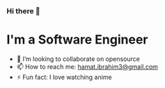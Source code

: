 ### Hi there 👋

<!--
**hamzzy/hamzzy** is a ✨ _special_ ✨ repository because its `README.md` (this file) appears on your GitHub profile.
-->
# I'm a Software Engineer

- 👯 I’m looking to collaborate on opensource 
- 📫 How to reach me:  hamat.ibrahim3@gmail.com
- ⚡ Fun fact: I love watching anime
